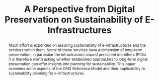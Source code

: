 ---
abstract: Much effort is expended on assuring sustainability of e-infrastructures
  and the services within them. Some of these services have a dimension of long-term
  preservation, in particular the infrastructure around persistent identifiers (PIDs).
  It is therefore worth asking whether established approaches to long-term digital
  preservation can offer insights into planning for sustainability. This paper examines
  some aspects of the OAIS Reference Model and their applicability to sustainability
  planning for e-infrastructures.
creators:
- Lambert, Simon
date: null
document_url: https://services.phaidra.univie.ac.at/api/object/o:1079919/download
grand_parent: iPRES
institutions: []
keywords: []
landing_page_url: https://phaidra.univie.ac.at/o:1079919
language: eng
layout: publication
license: CC BY 4.0 International
notes_url: null
parent: iPRES 2019
presentation_url: null
publication_type: paper
size: 146863
source_name: iPRES
title: 'A Perspective from Digital Preservation on Sustainability of E-Infrastructures '
year: 2019
---